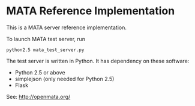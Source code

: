 MATA Reference Implementation
=============================

This is a MATA server reference implementation.

To launch MATA test server, run

    python2.5 mata_test_server.py

The test server is written in Python. It has dependency on these software:

- Python 2.5 or above
- simplejson (only needed for Python 2.5)
- Flask

See:
<http://openmata.org/>

